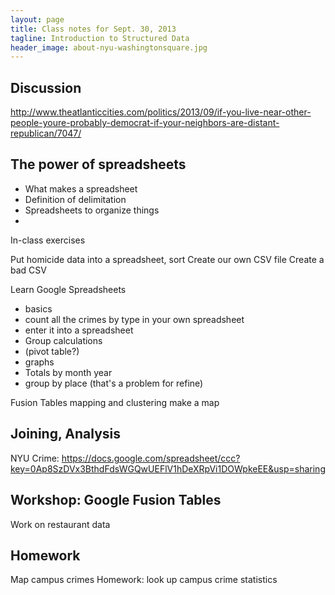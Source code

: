 ```yaml
---
layout: page
title: Class notes for Sept. 30, 2013
tagline: Introduction to Structured Data
header_image: about-nyu-washingtonsquare.jpg
---
```




## Discussion

http://www.theatlanticcities.com/politics/2013/09/if-you-live-near-other-people-youre-probably-democrat-if-your-neighbors-are-distant-republican/7047/



## The power of spreadsheets

- What makes a spreadsheet
- Definition of delimitation
- Spreadsheets to organize things
- 


In-class exercises

Put homicide data into a spreadsheet, sort
Create our own CSV file
Create a bad CSV

Learn Google Spreadsheets
- basics
- count all the crimes by type in your own spreadsheet
- enter it into a spreadsheet
- Group calculations
- (pivot table?)
- graphs
- Totals by month year
- group by place (that's a problem for refine)

Fusion Tables mapping and clustering
make a map



## Joining, Analysis

NYU Crime:
https://docs.google.com/spreadsheet/ccc?key=0Ap8SzDVx3BthdFdsWGQwUEFlV1hDeXRpVi1DOWpkeEE&usp=sharing


## Workshop: Google Fusion Tables

Work on restaurant data


## Homework

Map campus crimes
Homework: look up campus crime statistics
